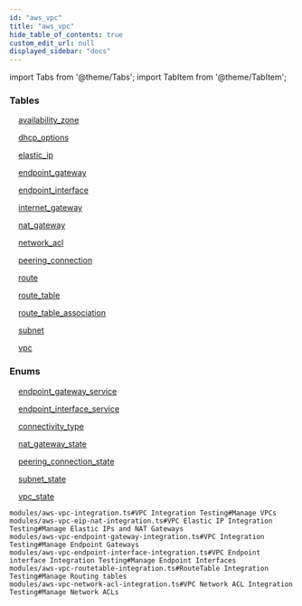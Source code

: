 ```yaml
---
id: "aws_vpc"
title: "aws_vpc"
hide_table_of_contents: true
custom_edit_url: null
displayed_sidebar: "docs"
---
```


import Tabs from '@theme/Tabs';
import TabItem from '@theme/TabItem';

<Tabs queryString="view">
  <TabItem value="components" label="Components" default>

### Tables

    [availability_zone](../../aws/tables/aws_vpc_entity_availability_zone.AvailabilityZone)

    [dhcp_options](../../aws/tables/aws_vpc_entity_dhcp_options.DhcpOptions)

    [elastic_ip](../../aws/tables/aws_vpc_entity_elastic_ip.ElasticIp)

    [endpoint_gateway](../../aws/tables/aws_vpc_entity_endpoint_gateway.EndpointGateway)

    [endpoint_interface](../../aws/tables/aws_vpc_entity_endpoint_interface.EndpointInterface)

    [internet_gateway](../../aws/tables/aws_vpc_entity_internet_gateway.InternetGateway)

    [nat_gateway](../../aws/tables/aws_vpc_entity_nat_gateway.NatGateway)

    [network_acl](../../aws/tables/aws_vpc_entity_network_acl.NetworkAcl)

    [peering_connection](../../aws/tables/aws_vpc_entity_peering_connection.PeeringConnection)

    [route](../../aws/tables/aws_vpc_entity_route.Route)

    [route_table](../../aws/tables/aws_vpc_entity_route_table.RouteTable)

    [route_table_association](../../aws/tables/aws_vpc_entity_route_table_association.RouteTableAssociation)

    [subnet](../../aws/tables/aws_vpc_entity_subnet.Subnet)

    [vpc](../../aws/tables/aws_vpc_entity_vpc.Vpc)

### Enums
    [endpoint_gateway_service](../../aws/enums/aws_vpc_entity_endpoint_gateway.EndpointGatewayService)

    [endpoint_interface_service](../../aws/enums/aws_vpc_entity_endpoint_interface.EndpointInterfaceService)

    [connectivity_type](../../aws/enums/aws_vpc_entity_nat_gateway.ConnectivityType)

    [nat_gateway_state](../../aws/enums/aws_vpc_entity_nat_gateway.NatGatewayState)

    [peering_connection_state](../../aws/enums/aws_vpc_entity_peering_connection.PeeringConnectionState)

    [subnet_state](../../aws/enums/aws_vpc_entity_subnet.SubnetState)

    [vpc_state](../../aws/enums/aws_vpc_entity_vpc.VpcState)

</TabItem>
  <TabItem value="code-examples" label="Code examples">

```testdoc
modules/aws-vpc-integration.ts#VPC Integration Testing#Manage VPCs
modules/aws-vpc-eip-nat-integration.ts#VPC Elastic IP Integration Testing#Manage Elastic IPs and NAT Gateways
modules/aws-vpc-endpoint-gateway-integration.ts#VPC Integration Testing#Manage Endpoint Gateways
modules/aws-vpc-endpoint-interface-integration.ts#VPC Endpoint interface Integration Testing#Manage Endpoint Interfaces
modules/aws-vpc-routetable-integration.ts#RouteTable Integration Testing#Manage Routing tables
modules/aws-vpc-network-acl-integration.ts#VPC Network ACL Integration Testing#Manage Network ACLs
```

</TabItem>
</Tabs>
